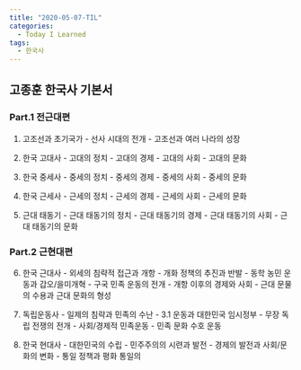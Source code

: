 ```yaml
---
title: "2020-05-07-TIL"
categories:
  - Today I Learned
tags:
  - 한국사
---
```


## 고종훈 한국사 기본서 
### Part.1 전근대편
  1. 고조선과 초기국가
    - 선사 시대의 전개
    - 고조선과 여러 나라의 성장
  
  2. 한국 고대사
    - 고대의 정치
    - 고대의 경제
    - 고대의 사회
    - 고대의 문화
  
  3. 한국 중세사
    - 중세의 정치
    - 중세의 경제
    - 중세의 사회
    - 중세의 문화
  
  4. 한국 근세사
    - 근세의 정치
    - 근세의 경제
    - 근세의 사회
    - 근세의 문화
  
  5. 근대 태동기
    - 근대 태동기의 정치
    - 근대 태동기의 경제
    - 근대 태동기의 사회
    - 근대 태동기의 문화


### Part.2 근현대편
  6. 한국 근대사
    - 외세의 침략적 접근과 개항
    - 개화 정책의 추진과 반발
    - 동학 농민 운동과 갑오/을미개혁
    - 구국 민족 운동의 전개
    - 개항 이후의 경제와 사회
    - 근대 문물의 수용과 근대 문화의 형성
  
  7. 독립운동사
    - 일제의 침략과 민족의 수난
    - 3.1 운동과 대한민국 임시정부
    - 무장 독립 전쟁의 전개
    - 사회/경제적 민족운동
    - 민족 문화 수호 운동
  
  8. 한국 현대사
    - 대한민국의 수립
    - 민주주의의 시련과 발전
    - 경제의 발전과 사회/문화의 변화
    - 통일 정책과 평화 통일의  
